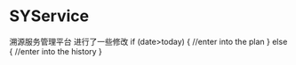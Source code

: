# SYService
 溯源服务管理平台
 进行了一些修改
  if (date>today)
  {
    //enter into the plan
  }
  else
  {
   //enter into the history
  }
